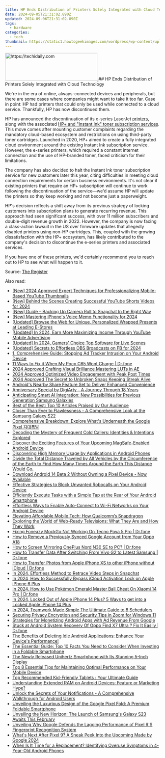 ```yaml
---
title: HP Ends Distribution of Printers Solely Integrated with Cloud Technology
date: 2024-09-05T21:31:02.890Z
updated: 2024-09-06T21:31:02.890Z
tags:
  - hardware
categories:
  - tech
thumbnail: https://static1.howtogeekimages.com/wordpress/wp-content/uploads/2024/01/52798781868_67967a27bd_o.jpg
---
```


<!-- affiliate ads begin -->
<a href="https://aligracehair.sjv.io/c/5597632/2115931/19272" target="_top" id="2115931">
  <img src="//a.impactradius-go.com/display-ad/19272-2115931" border="0" alt="https://techidaily.com" width="300" height="90"/>
</a>
<img height="0" width="0" src="https://aligracehair.sjv.io/i/5597632/2115931/19272" style="position:absolute;visibility:hidden;" border="0" />
<!-- affiliate ads end -->
## HP Ends Distribution of Printers Solely Integrated with Cloud Technology

We're in the era of online, always-connected devices and peripherals, but there are some cases where companies might want to take it too far. Case in point: HP had printers that could only be used while connected to a cloud service. Thankfully, HP has now discontinued them.

 HP has announced the discontinuation of its e-series LaserJet [printers](https://games-able.techidaily.com/old-vs-slim-unveiling-ps5-evolution/), along with the associated [HP+ and "Instant Ink" toner subscription services](https://tech-revival.techidaily.com/has-ai-surpassed-the-old-standards-discovering-five-cutting-edge-alternatives-to-the-turing-test/). This move comes after mounting customer complaints regarding the mandatory cloud-based ecosystem and restrictions on using third-party toner cartridges. Launched in 2020, HP+ aimed to create a fully integrated cloud environment around the existing Instant Ink subscription service. However, the e-series printers, which required a constant internet connection and the use of HP-branded toner, faced criticism for their limitations.

 The company has also decided to halt the Instant Ink toner subscription service for new customers later this year, citing difficulties in meeting cloud connection requirements for certain business environments. It's not clear if existing printers that require an HP+ subscription will continue to work following the discontinuation of the service—we'd assume HP will update the printers so they keep working and not become just a paperweight.

 HP's decision reflects a shift away from its previous strategy of locking customers into subscription plans to generate recurring revenue. This approach had seen significant success, with over 11 million subscribers and double-digit revenue growth in 2022\. However, the company is now facing a class-action lawsuit in the US over firmware updates that allegedly disabled printers using non-HP cartridges. This, coupled with the growing dissatisfaction with the HP+ ecosystem, has likely contributed to the company's decision to discontinue the e-series printers and associated services.

 If you have one of these printers, we'd certainly recommend you to reach out to HP to see what will happen to it.

 Source: [The Register](https://www.theregister.com/2024/07/09/hp%5Fto%5Fdiscontinue%5Feseries%5Flaserjets/)

<ins class="adsbygoogle"
     style="display:block"
     data-ad-format="autorelaxed"
     data-ad-client="ca-pub-7571918770474297"
     data-ad-slot="1223367746"></ins>



<ins class="adsbygoogle"
     style="display:block"
     data-ad-client="ca-pub-7571918770474297"
     data-ad-slot="8358498916"
     data-ad-format="auto"
     data-full-width-responsive="true"></ins>

<span class="atpl-alsoreadstyle">Also read:</span>
<div><ul>
<li><a href="https://youtube-blog.techidaily.com/024-approved-expert-techniques-for-professionalizing-mobile-based-youtube-thumbnails/"><u>[New] 2024 Approved  Expert Techniques for Professionalizing Mobile-Based YouTube Thumbnails</u></a></li>
<li><a href="https://youtube-docs.techidaily.com/ehind-the-scenes-creating-successful-youtube-shorts-videos-for-2024/"><u>[New] Behind the Scenes  Creating Successful YouTube Shorts Videos for 2024</u></a></li>
<li><a href="https://snapchat-videos.techidaily.com/new-guide-backing-up-camera-roll-to-snapchat-in-the-right-way/"><u>[New] Guide – Backing Up Camera Roll to Snapchat In the Right Way</u></a></li>
<li><a href="https://screen-sharing-recording.techidaily.com/new-mastering-iphones-voice-memo-functionality-for-2024/"><u>[New] Mastering iPhone's Voice Memo Functionality for 2024</u></a></li>
<li><a href="https://extra-lessons.techidaily.com/updated-browse-the-web-for-unique-personalized-wrapped-presents-at-leading-e-stores/"><u>[Updated] Browse the Web for Unique, Personalized Wrapped Presents at Leading E-Stores</u></a></li>
<li><a href="https://youtube-lab.techidaily.com/ed-in-2024-earn-more-maximizing-income-through-youtube-mobile-advertising/"><u>[Updated] In 2024, Earn More  Maximizing Income Through YouTube Mobile Advertising</u></a></li>
<li><a href="https://video-screen-grab.techidaily.com/updated-in-2024-gamers-choice-top-software-for-live-scenes/"><u>[Updated] In 2024, Gamers' Choice  Top Software for Live Scenes</u></a></li>
<li><a href="https://visual-screen-recording.techidaily.com/updated-secrets-to-effortless-obs-broadcasts-on-fb-for-2024/"><u>[Updated] Secrets to Effortless OBS Broadcasts on FB for 2024</u></a></li>
<li><a href="https://hardware-tips.techidaily.com/1-comprehensive-guide-stopping-ad-tracker-intrusion-on-your-android-device/"><u>1. Comprehensive Guide: Stopping Ad Tracker Intrusion on Your Android Device</u></a></li>
<li><a href="https://howto.techidaily.com/11-ways-to-fix-it-when-my-poco-c65-wont-charge-drfone-by-drfone-fix-android-problems-fix-android-problems/"><u>11 Ways to Fix it When My Poco C65 Wont Charge | Dr.fone</u></a></li>
<li><a href="https://article-tips.techidaily.com/2024-approved-crafting-visual-brilliance-mastering-luts-in-ae/"><u>2024 Approved  Crafting Visual Brilliance  Mastering LUTs in AE</u></a></li>
<li><a href="https://youtube-webster.techidaily.com/approved-optimized-video-engagement-with-peak-post-times/"><u>2024 Approved  Optimized Video Engagement with Peak Post Times</u></a></li>
<li><a href="https://snapchat-videos.techidaily.com/2024-approved-the-secret-to-unbroken-snaps-keeping-streak-alive/"><u>2024 Approved  The Secret to Unbroken Snaps  Keeping Streak Alive</u></a></li>
<li><a href="https://hardware-tips.techidaily.com/androids-nearby-share-feature-set-to-deliver-enhanced-convenience/"><u>Android's Nearby Share Feature Set to Deliver Enhanced Convenience</u></a></li>
<li><a href="https://some-approaches.techidaily.com/anniversary-special-by-digiarty-a-journey-through-18-years/"><u>Anniversary Special by DigiArty - A Journey Through 18 Years</u></a></li>
<li><a href="https://hardware-tips.techidaily.com/anticipating-smart-ai-integration-new-possibilities-for-previous-generation-samsung-galaxies/"><u>Anticipating Smart AI Integration: New Possibilities for Previous Generation Samsung Galaxies</u></a></li>
<li><a href="https://hardware-tips.techidaily.com/best-of-the-best-top-10-articles-praised-by-our-audience/"><u>Best of the Best: Top 10 Articles Praised by Our Audience</u></a></li>
<li><a href="https://hardware-tips.techidaily.com/closer-than-ever-to-flawlessness-a-comprehensive-look-at-the-samsung-galaxy-s22/"><u>Closer Than Ever to Flawlessness - A Comprehensive Look at the Samsung Galaxy S22</u></a></li>
<li><a href="https://hardware-tips.techidaily.com/comprehensive-breakdown-explore-whats-underneath-the-google-pixel/"><u>Comprehensive Breakdown: Explore What's Underneath the Google Pixel 지대폭발</u></a></li>
<li><a href="https://hardware-tips.techidaily.com/decoding-the-mystery-of-frequent-cold-callers-identities-and-intentions-explored/"><u>Decoding the Mystery of Frequent Cold Callers: Identities & Intentions Explored</u></a></li>
<li><a href="https://hardware-tips.techidaily.com/discover-the-exciting-features-of-your-upcoming-magsafe-enabled-android-device/"><u>Discover the Exciting Features of Your Upcoming MagSafe-Enabled Android Device</u></a></li>
<li><a href="https://hardware-tips.techidaily.com/discovering-high-memory-usage-by-applications-in-android-phones/"><u>Discovering High Memory Usage by Applications in Android Phones</u></a></li>
<li><a href="https://hardware-tips.techidaily.com/divide-the-total-distance-traveled-by-all-vehicles-by-the-circumference-of-the-earth-to-find-how-many-times-around-the-earth-this-distance-would-go/"><u>Divide the Total Distance Traveled by All Vehicles by the Circumference of the Earth to Find How Many Times Around the Earth This Distance Would Go.</u></a></li>
<li><a href="https://hardware-tips.techidaily.com/download-android-14-beta-2-without-owning-a-pixel-device-now-available/"><u>Download Android 14 Beta 2 Without Owning a Pixel Device - Now Available</u></a></li>
<li><a href="https://hardware-tips.techidaily.com/effective-strategies-to-block-unwanted-robocalls-on-your-android-device/"><u>Effective Strategies to Block Unwanted Robocalls on Your Android Device</u></a></li>
<li><a href="https://hardware-tips.techidaily.com/efficiently-execute-tasks-with-a-simple-tap-at-the-rear-of-your-android-smartphone/"><u>Efficiently Execute Tasks with a Simple Tap at the Rear of Your Android Smartphone</u></a></li>
<li><a href="https://hardware-tips.techidaily.com/effortless-ways-to-enable-auto-connect-to-wi-fi-networks-on-your-android-device/"><u>Effortless Ways to Enable Auto-Connect to Wi-Fi Networks on Your Android Device</u></a></li>
<li><a href="https://hardware-tips.techidaily.com/elevating-affordable-mobile-tech-how-qualcomms-snapdragon/"><u>Elevating Affordable Mobile Tech: How Qualcomm’s Snapdragon</u></a></li>
<li><a href="https://technical-tips.techidaily.com/exploring-the-world-of-web-ready-televisions-what-they-are-and-how-they-work/"><u>Exploring the World of Web-Ready Televisions: What They Are and How They Work</u></a></li>
<li><a href="https://fake-location.techidaily.com/fixing-foneazy-mockgo-not-working-on-tecno-pova-5-pro-drfone-by-drfone-virtual-android/"><u>Fixing Foneazy MockGo Not Working On Tecno Pova 5 Pro | Dr.fone</u></a></li>
<li><a href="https://android-unlock.techidaily.com/how-to-remove-a-previously-synced-google-account-from-your-oppo-a18-by-drfone-android/"><u>How to Remove a Previously Synced Google Account from Your Oppo A18</u></a></li>
<li><a href="https://screen-mirror.techidaily.com/how-to-screen-mirroring-oneplus-nord-n30-se-to-pc-drfone-by-drfone-android/"><u>How to Screen Mirroring OnePlus Nord N30 SE to PC? | Dr.fone</u></a></li>
<li><a href="https://android-transfer.techidaily.com/how-to-transfer-data-after-switching-from-vivo-g2-to-latest-samsung-drfone-by-drfone-transfer-from-android-transfer-from-android/"><u>How to Transfer Data After Switching From Vivo G2 to Latest Samsung | Dr.fone</u></a></li>
<li><a href="https://iphone-transfer.techidaily.com/how-to-transfer-photos-from-apple-iphone-xs-to-other-iphone-without-icloud-drfone-by-drfone-transfer-from-ios/"><u>How to Transfer Photos from Apple iPhone XS to other iPhone without iCloud | Dr.fone</u></a></li>
<li><a href="https://snapchat-videos.techidaily.com/in-2024-effortless-method-to-retrace-video-steps-in-snapchat/"><u>In 2024, Effortless Method to Retrace Video Steps in Snapchat</u></a></li>
<li><a href="https://activate-lock.techidaily.com/in-2024-how-to-successfully-bypass-icloud-activation-lock-on-apple-iphone-6-plus-by-drfone-ios/"><u>In 2024, How to Successfully Bypass iCloud Activation Lock on Apple iPhone 6 Plus</u></a></li>
<li><a href="https://android-pokemon-go.techidaily.com/in-2024-how-to-use-pokemon-emerald-master-ball-cheat-on-xiaomi-14-pro-drfone-by-drfone-virtual-android/"><u>In 2024, How to Use Pokémon Emerald Master Ball Cheat On Xiaomi 14 Pro | Dr.fone</u></a></li>
<li><a href="https://ios-unlock.techidaily.com/in-2024-locked-out-of-apple-iphone-14-plus-5-ways-to-get-into-a-locked-apple-iphone-14-plus-by-drfone-ios/"><u>In 2024, Locked Out of Apple iPhone 14 Plus? 5 Ways to get into a Locked Apple iPhone 14 Plus</u></a></li>
<li><a href="https://facebook-videos.techidaily.com/in-2024-teamwork-made-simple-the-ultimate-guide-to-8-schedulers/"><u>In 2024, Teamwork Made Simple  The Ultimate Guide to 8 Schedulers</u></a></li>
<li><a href="https://extra-information.techidaily.com/securing-privacy-encryption-and-security-tips-in-zoom-for-windows-11/"><u>Securing Privacy  Encryption and Security Tips in Zoom for Windows 11</u></a></li>
<li><a href="https://hardware-tips.techidaily.com/strategies-for-monetizing-android-apps-with-ad-revenue-from-google/"><u>Strategies for Monetizing Android Apps with Ad Revenue From Google</u></a></li>
<li><a href="https://howto.techidaily.com/stuck-at-android-system-recovery-of-oppo-find-x7-ultra-fix-it-easily-drfone-by-drfone-fix-android-problems-fix-android-problems/"><u>Stuck at Android System Recovery Of Oppo Find X7 Ultra ? Fix It Easily | Dr.fone</u></a></li>
<li><a href="https://hardware-tips.techidaily.com/the-benefits-of-deleting-idle-android-applications-enhance-your-devices-performance/"><u>The Benefits of Deleting Idle Android Applications: Enhance Your Device's Performance!</u></a></li>
<li><a href="https://hardware-tips.techidaily.com/the-essential-guide-top-10-facts-you-need-to-consider-when-investing-in-a-foldable-smartphone/"><u>The Essential Guide: Top 10 Facts You Need to Consider When Investing in a Foldable Smartphone</u></a></li>
<li><a href="https://hardware-tips.techidaily.com/the-newly-released-unihertz-smartphone-with-its-stunning-5-inch-display/"><u>The Newly Released Unihertz Smartphone with Its Stunning 5-Inch Display</u></a></li>
<li><a href="https://hardware-tips.techidaily.com/top-8-essential-tips-for-maintaining-optimal-performance-on-your-mobile-device/"><u>Top 8 Essential Tips for Maintaining Optimal Performance on Your Mobile Device</u></a></li>
<li><a href="https://hardware-tips.techidaily.com/top-recommended-kid-friendly-tablets-your-ultimate-guide/"><u>Top Recommended Kid-Friendly Tablets : Your Ultimate Guide</u></a></li>
<li><a href="https://hardware-tips.techidaily.com/understanding-extended-ram-on-android-devices-feature-or-marketing-hype/"><u>Understanding Extended RAM on Android Devices: Feature or Marketing Hype?</u></a></li>
<li><a href="https://hardware-tips.techidaily.com/unlock-the-secrets-of-your-notifications-a-comprehensive-walkthrough-for-android-users/"><u>Unlock the Secrets of Your Notifications - A Comprehensive Walkthrough for Android Users</u></a></li>
<li><a href="https://hardware-tips.techidaily.com/unveiling-the-luxurious-design-of-the-google-pixel-fold-a-premium-foldable-smartphone/"><u>Unveiling the Luxurious Design of the Google Pixel Fold: A Premium Foldable Smartphone</u></a></li>
<li><a href="https://hardware-tips.techidaily.com/unveiling-the-new-horizon-the-launch-of-samsungs-galaxy-s23-awaits-this-february/"><u>Unveiling the New Horizon: The Launch of Samsung's Galaxy S23 Awaits This February</u></a></li>
<li><a href="https://hardware-tips.techidaily.com/unveiling-why-google-defends-the-lagging-performance-of-pixel-6s-fingerprint-recognition-system/"><u>Unveiling Why Google Defends the Lagging Performance of Pixel 6'S Fingerprint Recognition System</u></a></li>
<li><a href="https://hardware-tips.techidaily.com/whats-next-after-pixel-9-a-sneak-peek-into-the-upcoming-made-by-google-2024/"><u>What's Next After Pixel 9? A Sneak Peek Into the Upcoming Made by Google 2024</u></a></li>
<li><a href="https://hardware-tips.techidaily.com/when-is-it-time-for-a-replacement-identifying-overuse-symptoms-in-4-year-old-android-phones/"><u>When Is It Time for a Replacement? Identifying Overuse Symptoms in 4-Year-Old Android Phones</u></a></li>
</ul></div>
